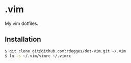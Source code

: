 # .vim

My vim dotfiles.


## Installation

``` bash
$ git clone git@github.com:rdegges/dot-vim.git ~/.vim
$ ln -s ~/.vim/vimrc ~/.vimrc
```
